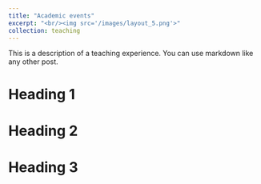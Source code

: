 ```yaml
---
title: "Academic events"
excerpt: "<br/><img src='/images/layout_5.png'>"
collection: teaching
---
```


This is a description of a teaching experience. You can use markdown like any other post.

Heading 1
======

Heading 2
======

Heading 3
======
